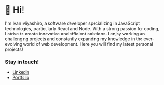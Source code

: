 
# 👋 Hi!
I'm Ivan Miyashiro, a software developer specializing in JavaScript technologies, particularly React and Node. With a strong passion for coding, I strive to create innovative and efficient solutions. I enjoy working on challenging projects and constantly expanding my knowledge in the ever-evolving world of web development. Here you will find my latest personal projects!

### Stay in touch!
- <a href = "https://www.linkedin.com/in/ivanmiyashiro/" target="_blank">Linkedin</a>
- <a href = "https://ivanmiyashiro.vercel.app/" target="_blank">Portfolio</a>
